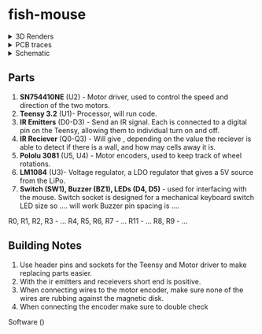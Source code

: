 # fish-mouse

<details><summary> 3D Renders </summary> 
 
![alt text](https://i.gyazo.com/6f8037a90cf6d5079d7c5b4d399169a1.png "top")
![alt text](https://i.gyazo.com/6857428b345924a1912f8933cdfc5366.png "side")
![alt text](https://i.gyazo.com/76046006bc29e7ea5711500e6e7092ed.png "front")
</details>

<details><summary> PCB traces </summary> 
  
![alt text](https://i.gyazo.com/c64162fd798aef0fdc69f54d9545e707.png "pcb traces")
</details>

<details><summary> Schematic </summary> 
  
![alt text](https://i.gyazo.com/9caa049c938e77acb3995b97b3d5b04c.png "schematic")
</details>

<h2> Parts </h2>

1. __SN754410NE__ (U2) - Motor driver, used to control the speed and direction of the two motors.
1. __Teensy 3.2__ (U1)- Processor, will run code.
1. __IR Emitters__ (D0-D3) - Send an IR signal. Each is connected to a digital pin on the Teensy, allowing them to individual turn on and off.
1. __IR Reciever__ (Q0-Q3) - Will give , depending on the value the reciever is able to detect if there is a wall, and how may cells away it is.
1. __Pololu 3081__ (U5, U4) - Motor encoders, used to keep track of wheel rotations.
1. __LM1084__ (U3)- Voltage regulator, a LDO regulator that gives a 5V source from the LiPo.
1. __Switch (SW1), Buzzer (BZ1), LEDs (D4, D5)__ - used for interfacing with the mouse.
Switch socket is designed for a mechanical keyboard switch
LED size so .... will work
Buzzer pin spacing is ....

R0, R1, R2, R3 - ...
R4, R5, R6, R7 - ...
R11 - ...
R8, R9 - ...

<h2> Building Notes </h2>

1. Use header pins and sockets for the Teensy and Motor driver to make replacing parts easier.
1. With the ir emitters and receievers short end is positive.
1. When connecting wires to the motor encoder, make sure none of the wires are rubbing against the magnetic disk.
1. When connecting the encoder make sure to double check 


Software
()
